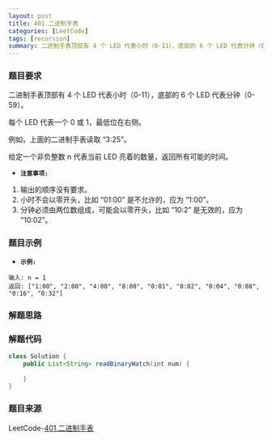 ```yaml
---
layout: post
title: 401.二进制手表
categories: [LeetCode]
tags: [recursion]
summary: 二进制手表顶部有 4 个 LED 代表小时（0-11），底部的 6 个 LED 代表分钟（0-59）。
---
```


### 题目要求
二进制手表顶部有 4 个 LED 代表小时（0-11），底部的 6 个 LED 代表分钟（0-59）。

每个 LED 代表一个 0 或 1，最低位在右侧。

例如，上面的二进制手表读取 “3:25”。

给定一个非负整数 n 代表当前 LED 亮着的数量，返回所有可能的时间。

- **`注意事项:`**
1. 输出的顺序没有要求。
1. 小时不会以零开头，比如 “01:00” 是不允许的，应为 “1:00”。
1. 分钟必须由两位数组成，可能会以零开头，比如 “10:2” 是无效的，应为 “10:02”。

### 题目示例
- **`示例:`**
```
输入: n = 1
返回: ["1:00", "2:00", "4:00", "8:00", "0:01", "0:02", "0:04", "0:08", "0:16", "0:32"]
```


### 解题思路



### 解题代码
```java
class Solution {
    public List<String> readBinaryWatch(int num) {
        
    }
}
```



### 题目来源
LeetCode-[401.二进制手表](https://leetcode-cn.com/problems/binary-watch/)
